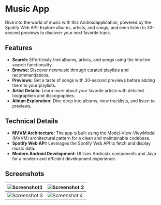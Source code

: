 # Music App

Dive into the world of music with this Androidapplication, powered by the Spotify Web API! Explore albums, artists, and songs, and even listen to 30-second previews to discover your next favorite track.

## Features

* **Search:** Effortlessly find albums, artists, and songs using the intuitive search functionality.
* **Browse:** Discover newmusic through curated playlists and recommendations.
* **Previews:** Get a taste of songs with 30-second previews before adding them to your playlists.
* **Artist Details:**  Learn more about your favorite artists with detailed biographies and discographies.
* **Album Exploration:**  Dive deep into albums, view tracklists, and listen to previews.

## Technical Details

* **MVVM Architecture:** The app is built using the Model-View-ViewModel (MVVM) architectural pattern for a clean and maintainable codebase.
* **Spotify Web API:** Leverages the Spotify Web API to fetch and display music data.
* **Modern Android Development:** Utilizes Androidx components and Java for a modern and efficient development experience.

## Screenshots

| ![Screenshot1](https://github.com/user-attachments/assets/9785cf0c-a76b-4c76-aad4-1cdbf5e13b21) | ![Screenshot 2](https://github.com/user-attachments/assets/1bbcf68c-29de-4956-979e-121557d94b7d) |
---|---|
| ![Screenshot 3](https://github.com/user-attachments/assets/5c0a06d7-b776-4211-8471-3c7f65969bba) | ![Screenshot 4](https://github.com/user-attachments/assets/e1e2e665-82bf-481c-8ffa-a17fb5ce2bfe) |

